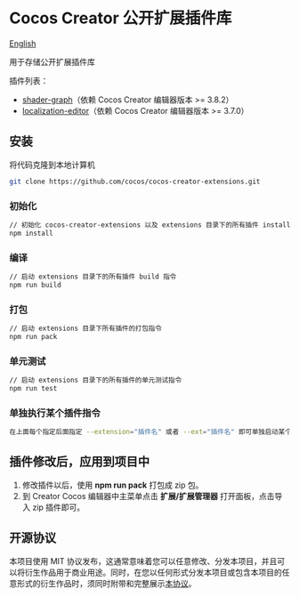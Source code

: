 # Cocos Creator 公开扩展插件库

[English](./README.md)

用于存储公开扩展插件库

插件列表：

- [shader-graph](extensions/shader-graph/README.zh-CN.md)（依赖 Cocos Creator 编辑器版本 >= 3.8.2）
- [localization-editor](./extensions/localization-editor/README.zh-CN.md)（依赖 Cocos Creator 编辑器版本 >= 3.7.0）

## 安装

将代码克隆到本地计算机

```bash
git clone https://github.com/cocos/cocos-creator-extensions.git
```

### 初始化

```bash
// 初始化 cocos-creator-extensions 以及 extensions 目录下的所有插件 install 指令
npm install
```

### 编译

```bash
// 启动 extensions 目录下的所有插件 build 指令
npm run build
```

### 打包

```bash
// 启动 extensions 目录下所有插件的打包指令
npm run pack
```

### 单元测试

```bash 
// 启动 extensions 目录下的所有插件的单元测试指令
npm run test 
```

### 单独执行某个插件指令

```bash
在上面每个指定后面指定 --extension="插件名" 或者 --ext="插件名" 即可单独启动某个插件的指令
```

## 插件修改后，应用到项目中

1. 修改插件以后，使用 **npm run pack** 打包成 zip 包。 
2. 到 Creator Cocos 编辑器中主菜单点击 **扩展/扩展管理器** 打开面板，点击导入 zip 插件即可。

## 开源协议

本项目使用 MIT 协议发布，这通常意味着您可以任意修改、分发本项目，并且可以将衍生作品用于商业用途。同时，在您以任何形式分发本项目或包含本项目的任意形式的衍生作品时，须同时附带和完整展示[本协议](./LICENSE.txt)。
